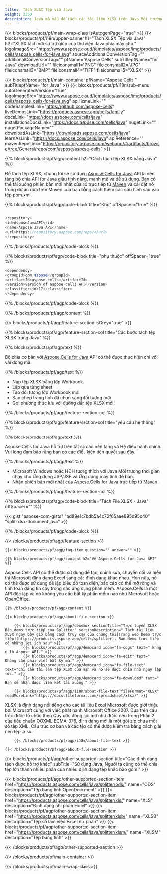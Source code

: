 ```yaml
---
title:  Tách XLSX Tệp via Java
weight: 3250
description: Java mã mẫu để tách các tài liệu XLSX trên Java Môi trường thời gian chạy cho Ứng dụng JSP/JSF và Ứng dụng máy tính để bàn.
---
```

{{< blocks/products/pf/main-wrap-class isAutogenPage="true" >}}
{{< blocks/products/pf/i18n/upper-banner h1="Tách XLSX Tệp via Java" h2="XLSX tách với sự trợ giúp của thư viện Java phía máy chủ." logoImageSrc="https://www.aspose.cloud/templates/aspose/img/products/cells/aspose_cells-for-java.svg" sourceAdditionalConversionTag="" additionalConversionTag="" pfName="Aspose.Cells" subTitlepfName="for Java" downloadUrl="" fileiconsmall1="PNG" fileiconsmall2="JPG" fileiconsmall3="BMP" fileiconsmall4="TIFF" fileiconsmall5="XLSX" >}}

{{< blocks/products/pf/main-container pfName="Aspose.Cells " subTitlepfName="for Java" >}}
{{< blocks/products/pf/i18n/sub-menu autoGeneratedVersion="true" logoImageSrc="https://www.aspose.cloud/templates/aspose/img/products/cells/aspose_cells-for-java.svg" apiHomeLink="" codeSamplesLink="https://github.com/aspose-cells" liveDemosLink="https://products.aspose.app/cells/family" docsLink="https://docs.aspose.com/cells/java" installationsDocsLink="https://docs.aspose.com/cells/java" nugetLink="" nugetPackageName="" downloadAsLink="https://downloads.aspose.com/cells/java" learnAsLink="https://docs.aspose.com/cells/java" apiReference="" mavenRepoLink="https://repository.aspose.com/webapp/#/artifacts/browse/tree/General/repo/com/aspose/aspose-cells" >}}

{{% blocks/products/pf/agp/content h2="Cách tách tệp XLSX bằng Java" %}}

 Để tách tệp XLSX, chúng tôi sẽ sử dụng
 [Aspose.Cells for Java](https://products.aspose.com/cells/java) 
API là nền tảng bộ chia API for Java giàu tính năng, mạnh mẽ và dễ sử dụng. Bạn có thể tải xuống phiên bản mới nhất của nó trực tiếp từ
 [Maven](https://repository.aspose.com/webapp/#/artifacts/browse/tree/General/repo/com/aspose/aspose-cells) 
 và cài đặt nó trong dự án dựa trên Maven của bạn bằng cách thêm các cấu hình sau vào tệp pom.xml.

{{% blocks/products/pf/agp/code-block title="Kho" offSpacer="true" %}}

```cs

<repository>
<id>AsposeJavaAPI</id>
<name>Aspose Java API</name>
<url>https://repository.aspose.com/repo/</url>
</repository>

```

{{% /blocks/products/pf/agp/code-block %}}

{{% blocks/products/pf/agp/code-block title="phụ thuộc" offSpacer="true" %}}

```cs
<dependency>
<groupId>com.aspose</groupId>
<artifactId>aspose-cells</artifactId>
<version>version of aspose-cells API</version>
<classifier>jdk17</classifier>
</dependency>

```

{{% /blocks/products/pf/agp/code-block %}}

{{% /blocks/products/pf/agp/content %}}

{{< blocks/products/pf/agp/feature-section isGrey="true" >}}

{{% blocks/products/pf/agp/feature-section-col title="Các bước tách tệp XLSX trong Java" %}}

{{% blocks/products/pf/agp/text %}}

 Bộ chia cơ bản với
 [Aspose.Cells for Java](https://products.aspose.com/cells/java) 
 API có thể được thực hiện chỉ với vài dòng mã.

{{% /blocks/products/pf/agp/text %}}

+ Nạp tệp XLSX bằng lớp Workbook.
+ Lặp qua từng sheet
+ Tạo đối tượng lớp Workbook mới
+ Sao chép trang tính đã chọn sang đối tượng mới
+ Gọi phương thức lưu với đường dẫn tệp XLSX mới.

{{% /blocks/products/pf/agp/feature-section-col %}}

{{% blocks/products/pf/agp/feature-section-col title="yêu cầu hệ thống" %}}

{{% blocks/products/pf/agp/text %}}

 Aspose.Cells for Java hỗ trợ trên tất cả các nền tảng và Hệ điều hành chính. Vui lòng đảm bảo rằng bạn có các điều kiện tiên quyết sau đây.

{{% /blocks/products/pf/agp/text %}}

-  Microsoft Windows hoặc HĐH tương thích với Java Môi trường thời gian chạy cho Ứng dụng JSP/JSF và Ứng dụng máy tính để bàn.
-  Nhận phiên bản mới nhất của Aspose.Cells for Java trực tiếp từ
 [Maven](https://repository.aspose.com/webapp/#/artifacts/browse/tree/General/repo/com/aspose/aspose-cells)  .

{{% /blocks/products/pf/agp/feature-section-col %}}

{{% blocks/products/pf/agp/code-block title="Tách File XLSX - Java" offSpacer="" %}}

{{< gist "aspose-com-gists" "ad89e1c7bdb5a4c72f65aae895d95c40" "split-xlsx-document.java" >}}

{{% /blocks/products/pf/agp/code-block %}}

{{< /blocks/products/pf/agp/feature-section >}}

    {{< blocks/products/pf/agp/faq-item question="" answer="" >}}
 

<!-- aboutfile Starts -->

    {{% blocks/products/pf/agp/content h2="Về Aspose.Cells for Java API" %}}

 Aspose.Cells API có thể được sử dụng để tạo, chỉnh sửa, chuyển đổi và hiển thị Microsoft định dạng Excel sang các định dạng khác nhau. Hơn nữa, nó có thể được sử dụng để lập biểu đồ toàn diện, báo cáo có thể mở rộng và tính toán đáng tin cậy trong các ứng dụng phần mềm. Aspose.Cells là một API độc lập và nó không yêu cầu bất kỳ phần mềm nào như Microsoft hoặc OpenOffice.



    {{% /blocks/products/pf/agp/content %}}

    {{< blocks/products/pf/agp/about-file-section >}}

        {{< blocks/products/pf/agp/demobox sectionTitle="Trực tuyến XLSX Bản demo trực tiếp của Splitter" sectionDescription=" Tách tài liệu XLSX ngay bây giờ bằng cách truy cập của chúng tôi[Trang web Demo trực tiếp](https://products.aspose.app/cells/splitter). Bản demo trực tiếp có những lợi ích sau" >}}
            {{< blocks/products/pf/agp/democard icon="fa-cogs" text=" khng c lh Aspose API." >}}
            {{< blocks/products/pf/agp/democard icon="fa-edit" text=" Không cần phải viết bất kỳ mã." >}}
            {{< blocks/products/pf/agp/democard icon="fa-file-text" text="Chỉ cần tải lên tệp XLSX của bạn và nó sẽ được chia nhỏ ngay lập tức." >}}
            {{< blocks/products/pf/agp/democard icon="fa-download" text=" Bạn sẽ nhận được liên kết tải xuống." >}}

        {{< blocks/products/pf/agp/i18n/about-file-text fileFormat="XLSX" readMoreLink="https://docs.fileformat.com/spreadsheet/xlsx/" >}}
 XLSX là định dạng nổi tiếng cho các tài liệu Excel Microsoft được giới thiệu bởi Microsoft cùng với việc phát hành Microsoft Office 2007. Dựa trên cấu trúc được tổ chức theo Quy ước đóng gói mở như được nêu trong Phần 2 của tiêu chuẩn OOXML ECMA-376, định dạng mới là một gói zip chứa một số tệp XML. Cấu trúc cơ bản và các tệp có thể được kiểm tra bằng cách giải nén tệp .xlsx.

        {{< /blocks/products/pf/agp/i18n/about-file-text >}}

    {{< /blocks/products/pf/agp/about-file-section >}}

<!-- aboutfile Ends -->

{{< blocks/products/pf/agp/other-supported-section title="Các định dạng tách được hỗ trợ khác" subTitle="Sử dụng Java, Người ta cũng có thể chia tệp lớn thành nhiều phần của nhiều định dạng tệp khác bao gồm." >}}

{{< blocks/products/pf/agp/other-supported-section-item href="https://products.aspose.com/cells/java/splitter/ods/" name="ODS" description="Tệp bảng tính OpenDocument" >}}
{{< blocks/products/pf/agp/other-supported-section-item href="https://products.aspose.com/cells/java/splitter/xls/" name="XLS" description="Định dạng nhị phân Excel" >}}
{{< blocks/products/pf/agp/other-supported-section-item href="https://products.aspose.com/cells/java/splitter/xlsb/" name="XLSB" description="Tệp sổ làm việc Excel nhị phân" >}}
{{< blocks/products/pf/agp/other-supported-section-item href="https://products.aspose.com/cells/java/splitter/xlsm/" name="XLSM" description="Tệp bảng tính" >}}

{{< /blocks/products/pf/agp/other-supported-section >}}

{{< /blocks/products/pf/main-container >}}
    
{{< /blocks/products/pf/main-wrap-class >}}
